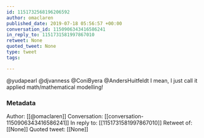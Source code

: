 ```yaml
---
id: 1151732568196206592
author: omaclaren
published_date: 2019-07-18 05:56:57 +00:00
conversation_id: 1150906343416586241
in_reply_to: 1151731581997867010
retweet: None
quoted_tweet: None
type: tweet
tags:

---
```


@yudapearl @djvanness @ConiByera @AndersHuitfeldt I mean, I just call it applied math/mathematical modelling!

### Metadata

Author: [[@omaclaren]]
Conversation: [[conversation-1150906343416586241]]
In reply to: [[1151731581997867010]]
Retweet of: [[None]]
Quoted tweet: [[None]]
